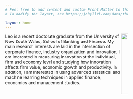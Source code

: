```yaml
---
# Feel free to add content and custom Front Matter to this file.
# To modify the layout, see https://jekyllrb.com/docs/themes/#overriding-theme-defaults

layout: home
---
```

<style>
* {
  box-sizing: border-box;
}

.row {
  display: flex;
}

.column {
  flex: 50%;
}
</style>

<div class="row">
<div class="column">
Leo is a recent doctorate graduate from the University of New South Wales, School of Banking and Finance. My main research interests are laid in the intersection of corporate finance, industry organization and innovation. I am interested in measuring innovation at the individual, firm and economy level and studying how innovation affects firm value, economic growth and productivity. In addition, I am interested in using advanced statistical and machine learning techniques in applied finance, economics and management studies. 
</div>

<div class="column">
<img src="leo.png" width="200" style="float:right">
</div>
</div>

